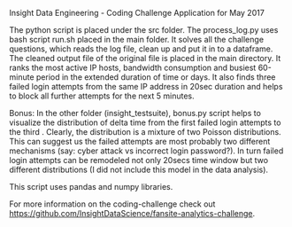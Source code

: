 Insight Data Engineering - Coding Challenge Application for May 2017


The python script is placed under the src folder. The process_log.py uses bash script run.sh placed in the main folder. It solves all the challenge questions, which reads the log file, clean up and put it in to a dataframe. The cleaned output file of the original file is placed in the main directory. It ranks the most active IP hosts, bandwidth consumption and busiest 60-minute period in the extended duration of time or days. It also finds three failed login attempts from the same IP address in 20sec duration and helps to block all further attempts for the next 5 minutes.


 Bonus:
In the other folder (insight_testsuite), bonus.py script helps to visualize the distribution of delta time from the first failed login attempts to the third . Clearly, the distribution is a mixture of two Poisson distributions. This can suggest us the failed attempts are most probably two different mechanisms (say:  cyber attack vs incorrect login password?). In turn failed login attempts can be remodeled not only 20secs time window but two different distributions (I did not include this model in the data analysis).

This script uses pandas and numpy libraries.

For more information on the coding-challenge check out https://github.com/InsightDataScience/fansite-analytics-challenge.
